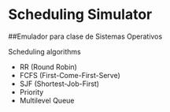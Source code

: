# Scheduling Simulator
##Emulador para clase de Sistemas Operativos

Scheduling algorithms
* RR (Round Robin)
* FCFS (First-Come-First-Serve)
* SJF (Shortest-Job-First)
* Priority
* Multilevel Queue